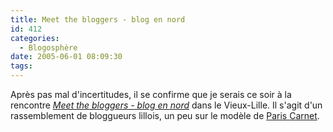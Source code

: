 ```yaml
---
title: Meet the bloggers - blog en nord
id: 412
categories:
  - Blogosphère
date: 2005-06-01 08:09:30
tags:
---
```


Après pas mal d'incertitudes, il se confirme que je serais ce soir à la rencontre _[Meet the bloggers - blog en nord](http://www.ed-productions.com/leszed/index.php?2005/06/01/578-meet-the-blogger---blog-en-nord-jour-j)_ dans le Vieux-Lille. Il s'agit d'un rassemblement de bloggueurs lillois, un peu sur le modèle de [Paris Carnet](http://paris-carnet.org/).